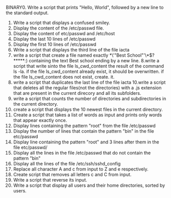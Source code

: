  BINARY0. Write a script that prints "Hello, World", followed by a new line to the standard output.
1. Write a script that displays a confused smiley.
2. Display the content of the /etc/passwd file.
3. Display the content of etc/passwd and /etc/host
4. Display the last 10 lines of /etc/passwd
5. Display the first 10 lines of /etc/passwd
6. Write a script that displays the third line of the file iacta
7. write a script that create a file named exactly \*\\'"Best School"\'\\*$\?\*\*\*\*\*:) containing the text Best school ending by a new line.
8.write a script that write sinto the file ls_cwd_content the result of the command ls -la. if the file ls_cwd_content already exist, it should be overwritten. if the file ls_cwd_content does not exist, create. it.
9. write a script that duplicates the last line of the file iacta
10.write a script that deletes all the regular files(not the directories) with a .js extension that are present in the current direcory and all its subfolders.
11. write a script that counts the number of directories and subdirectories in the current directory.
12. create a script that displays the 10 newest files in the current directory.
13. Create a script that takes a list of words as input and prints only words that appear exactly once.
14. Display lines containing the pattern "root" from the file /etc/passwd
15. Display the number of lines that contain the pattern "bin" in the file etc/passwd
16. Display line containing the pattern "root" and 3 lines after them in the file etc/passwd/
17. Display all the lines in the file /etc/passwd that do not contain the pattern "bin"
18. Display all the lines of the file /etc/ssh/sshd_config
19. Replace all character A and c from input to Z and e respectively.
20. Create script that removes all letters c and C from input.
21. Write a script that reverse its input.
22. Write a script that display all users and their home directories, sorted by users.
